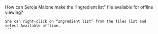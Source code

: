 How can Seroja Malone make the “Ingredient list” file available for offline viewing?

````
She can right-click on “Ingredient list” from the files list and select Available offline.
```